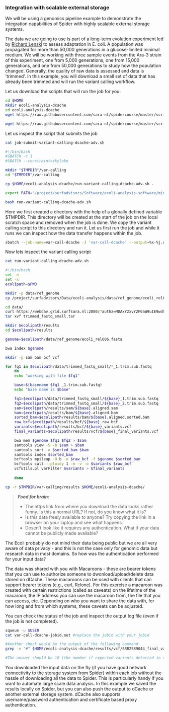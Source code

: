 ### Integration with scalable external storage 


We will be using a genomics pipeline example to demonstrate the integration capabilities of Spider with highly scalable external storage systems.

The data we are going 
to use is part of a long-term evolution experiment led by [Richard Lenski](https://en.wikipedia.org/wiki/E._coli_long-term_evolution_experiment)
to assess adaptation in E. coli. A population was propagated for more than 50,000 
generations in a glucose-limited minimal medium. We will be working with three sample events from the Ara-3 strain of this 
experiment, one from 5,000 generations, one from 15,000 generations, and one from 50,000 generations to study how the 
population changed. Generally, the quality of raw data is assessed and data is 'trimmed'. In this example, you will download 
a small set of data that has already been trimmed and will run the variant calling workflow.  

Let us download the scripts that will run the job for you:

```sh
cd $HOME
mkdir ecoli-analysis-dcache
cd ecoli-analysis-dcache
wget https://raw.githubusercontent.com/sara-nl/spidercourse/master/scripts/job-submit-variant-calling-dcache-adv.sh

wget https://raw.githubusercontent.com/sara-nl/spidercourse/master/scripts/run-variant-calling-dcache-adv.sh
```

Let us inspect the script that submits the job

```sh
cat job-submit-variant-calling-dcache-adv.sh

#!/bin/bash
#SBATCH -c 1
#SBATCH --constraint=skylake

mkdir "$TMPDIR"/var-calling
cd "$TMPDIR"/var-calling

cp $HOME/ecoli-analysis-dcache/run-variant-calling-dcache-adv.sh .

export PATH="/project/surfadvisors/Software/ecoli-analysis-software/miniconda2/bin:$PATH"

bash run-variant-calling-dcache-adv.sh 
```

Here we first created a directory with the help of a globally defined variable $TMPDIR. This directory will be created at 
the start of the job on the local scratch space and removed when the job is done. We copy the variant calling script to this
directory and run it. Let us first run the job and while it runs we can inspect how the data transfer happens within the job.

```sh
sbatch --job-name=var-call-dcache -J 'var-call-dcache' --output=%x-%j.out job-submit-variant-calling-dcache-adv.sh
```

Now lets inspect the variant calling script
```sh
cat run-variant-calling-dcache-adv.sh

#!/bin/bash
set -e
set -x
ecolipath=$PWD

mkdir -p data/ref_genome
cp /project/surfadvisors/Data/ecoli-analysis/data/ref_genome/ecoli_rel606.fasta data/ref_genome/

cd data/
curl https://webdav.grid.surfsara.nl:2880/?authz=MDAxY2xvY2F0aW9uIE9wdGlvbmFsLmVtcHR5CjAwMThpZGVudGlmaWVyIDVMdFI5S29QCjAwMzJjaWQgaWQ6NDM2MzI7NDEzODUsNDQ0MzYsNDI1MjksMzAwMTM7bWFpdGhpbGsKMDAyOGNpZCBiZWZvcmU6MjAxOS0wOS0xMlQxMDoxMzoyNy42NzVaCjAwNWFjaWQgcm9vdDovcG5mcy9ncmlkLnNhcmEubmwvZGF0YS9sc2dyaWQvU1VSRnNhcmEvc3BpZGVyY291cnNlL3RyaW1tZWRfZmFzdHFfc21hbGwudGFyCjAwMWZjaWQgYWN0aXZpdHk6RE9XTkxPQUQsTElTVAowMDJmc2lnbmF0dXJlIGL5MfchTf7sH1Ela025OBtIiYmsB3LAbutPyTbgW73yCg --output trimmed_fastq_small.tar
tar xvf trimmed_fastq_small.tar

mkdir $ecolipath/results
cd $ecolipath/results

genome=$ecolipath/data/ref_genome/ecoli_rel606.fasta

bwa index $genome

mkdir -p sam bam bcf vcf

for fq1 in $ecolipath/data/trimmed_fastq_small/*_1.trim.sub.fastq
    do
    echo "working with file $fq1"

    base=$(basename $fq1 _1.trim.sub.fastq)
    echo "base name is $base"

    fq1=$ecolipath/data/trimmed_fastq_small/${base}_1.trim.sub.fastq
    fq2=$ecolipath/data/trimmed_fastq_small/${base}_2.trim.sub.fastq
    sam=$ecolipath/results/sam/${base}.aligned.sam
    bam=$ecolipath/results/bam/${base}.aligned.bam
    sorted_bam=$ecolipath/results/bam/${base}.aligned.sorted.bam
    raw_bcf=$ecolipath/results/bcf/${base}_raw.bcf
    variants=$ecolipath/results/bcf/${base}_variants.vcf
    final_variants=$ecolipath/results/vcf/${base}_final_variants.vcf 

    bwa mem $genome $fq1 $fq2 > $sam
    samtools view -S -b $sam > $bam
    samtools sort -o $sorted_bam $bam 
    samtools index $sorted_bam
    bcftools mpileup -O b -o $raw_bcf -f $genome $sorted_bam
    bcftools call --ploidy 1 -m -v -o $variants $raw_bcf 
    vcfutils.pl varFilter $variants > $final_variants
   
    done

cp -r $TMPDIR/var-calling/results $HOME/ecoli-analysis-dcache/
```

> **_Food for brain:_**
>
> * The https link from where you download the data looks rather funny. Is this a normal URL? If not, do you know what it is?
> * Is this data freely available to anyone? Try copying the link in a browser on your laptop and see what happens.
> * Dosen't look like it requires any authentication. What if your data cannot be publicly made available?

The Ecoli probably do not mind their data being public but we are all very aware of data privacy - and this is not the case only for genomic data
but research data in most domains. So how was the authentication performed for your input data? 

The data was shared with you with Macaroons - these are bearer tokens that you can use to authorize someone to dwonload/upload/delete data stored on dCache. These macaroons can be used with clients that can support bearer tokens (e.g., curl, Rclone). For this exercise a macaroon was created with certain restrictions (called as caveats) on the lifetime of the macaroon, the IP address you can use the macaroon from, the file that you can access, etc. Depending on who you want to share the data with, for how long and from which systems, these caveats can be adjusted. 

You can check the status of the job and inspect the output log file (even if the job is not completed).

```sh
squeue -u $USER
cat var-call-dcache-jobid.out #replace the jobid with your jobid 

#Another check would be the output of the following command
grep -v "#" $HOME/ecoli-analysis-dcache/results/vcf/SRR2589044_final_variants.vcf | wc -l

#The answer should be 10 (the number if expected variants detected in this population)
```

You downloaded the input data on the fly (if you have good network connectivity to the storage system from Spider) within each job without the hassle of downloading all the data to Spider. This is particularly handy if you want to automate large scale data analysis. In this example we saved the results locally on Spider, but you can also push the output to dCache or another external storage system. dCache also supports username/password authentication and certificate based proxy authentication.   

